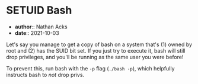# SETUID Bash

* **author**:: Nathan Acks
* **date**:: 2021-10-03

Let's say you manage to get a copy of bash on a system that's (1) owned by root and (2) has the SUID bit set. If you just try to execute it, bash will still drop privileges, and you'll be running as the same user you were before!

To prevent this, run bash with the `-p` flag (`./bash -p`), which helpfully instructs bash to *not* drop privs.
